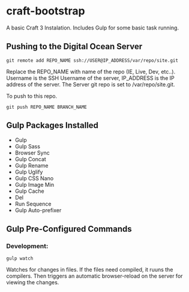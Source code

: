 # craft-bootstrap
A basic Craft 3 Instalation. Includes Gulp for some basic task running. 

## Pushing to the Digital Ocean Server

```
git remote add REPO_NAME ssh://USER@IP_ADDRESS/var/repo/site.git
```
Replace the REPO_NAME with name of the repo (IE, Live, Dev, etc..). Username is the SSH Username of the server, IP_ADDRESS is the IP address of the server. The Server git repo is set to /var/repo/site.git.

To push to this repo.
```
git push REPO_NAME BRANCH_NAME
```

## Gulp Packages Installed
- Gulp
- Gulp Sass
- Browser Sync
- Gulp Concat
- Gulp Rename
- Gulp Uglify
- Gulp CSS Nano
- Gulp Image Min
- Gulp Cache
- Del
- Run Sequence
- Gulp Auto-prefixer

## Gulp Pre-Configured Commands

### Development:
```
gulp watch
```
Watches for changes in files. If the files need compiled, it ruuns the compilers. Then triggers an automatic browser-reload on the server for viewing the changes.
